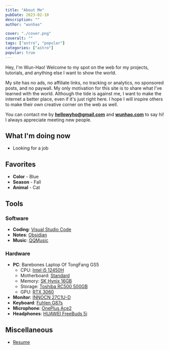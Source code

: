 ```yaml
---
title: "About Me"
pubDate: 2023-02-10
description: ""
author: "wunhao"

cover: "./cover.png"
coveralt: ""
tags: ["astro", "popular"]
categories: ["astro"]
popular: true
---
```


Hey, I'm Wun-Hao! Welcome to my spot on the web for my projects, tutorials, and anything else I want to show the world.

My site has no ads, no affiliate links, no tracking or analytics, no sponsored posts, and no paywall. My only motivation for this site is to share what I've learned with the world. Although the tide is against me, I want to make the internet a better place, even if it's just right here. I hope I will inspire others to make their own creative corner on the web as well.

You can contact me by **hellowyho@gmail.com** and **[wunhao.com](http://wunhao.com)** to say hi! I always appreciate meeting new people.

## What I'm doing now

- Looking for a job

## Favorites

- **Color** - Blue
- **Season** - Fall
- **Animal** - Cat

## Tools

### Software

- **Coding**: [Visual Studio Code](https://code.visualstudio.com/)
- **Notes**: [Obsidian](https://obsidian.md/)
- **Music**: [QQMusic](https://y.qq.com/)

### Hardware

- **PC**: Barebones Laptop Of TongFang GS5
  - CPU: [Intel i5 12450H](https://ark.intel.com/content/www/cn/zh/ark/products/132222/intel-core-i512450h-processor-12m-cache-up-to-4-40-ghz.html)
  - Motherboard: [Standard]()
  - Memory: [SK Hynix 16GB]()
  - Storage: [Toshiba RC500 500GB ](https://www.guru3d.com/articles-pages/toshiba-rc500-500gb-nvme-m-2-ssd-review,1.html)
  - GPU: [RTX 3060](https://www.nvidia.com/en-us/geforce/graphics-cards/30-series/rtx-3060-3060ti/)
- **Monitor**: [INNOCN 27C1U-D](https://innocn.com/products/innocn-27-computer-monitor-4k-27c1u-d)
- **Keyboard**: [Fuhlen G87s](http://www.fuhlen.com.cn/view/keyboard1/54.html)
- **Microphone**: [OnePlus Ace2](https://www.oneplus.com/cn/ace-2)
- **Headphones**: [HUAWEI FreeBuds 5i ](https://consumer.huawei.com/en/headphones/freebuds5i/)

## Miscellaneous

- [Resume](/resume)
